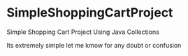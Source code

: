 # SimpleShoppingCartProject

Simple Shopping Cart Project Using Java Collections

Its extremely simple let me kmow for any doubt or confusion
